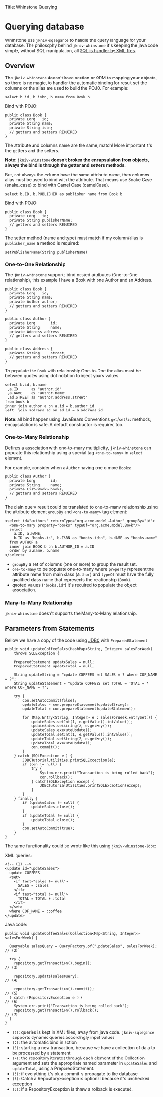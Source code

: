 Title: Whinstone Querying


# Querying database

Whinstone use `jkniv-sqlegance` to handle the query language for your database. The philosophy behind `jkniv-whinstone` it's keeping the java code simple, without SQL manipulation, all [SQL is handler by XML files][1].


## Overview

The `jkniv-whinstone` doesn't have section or ORM to mapping your objects, so there is no magic, to handler the automatic binding for result set the columns or the alias are used to build the POJO. For example:

    select b.id, b.isbn, b.name from Book b
    
Bind with POJO:

    public class Book {
      private Long   id;
      private String name;
      private String isbn;
      // getters and setters REQUIRED
    }

The attribute and columns name are the same, match! More important it's the getters and the setters. 

**Note:** `jkniv-whinstone` **doesn't broken the encapsulation from objects, always the bind is through the getter and setters methods**.


But, not always the column have the same attribute name, then columns alias must be used to bind with the attribute. That means use Snake Case (snake_case) to bind with Camel Case (camelCase).

    select b.ID, b.PUBLISHER as publisher_name from Book b
    
Bind with POJO:

    public class Book {
      private Long   id;
      private String publisherName;
      // getters and setters REQUIRED
    }

The setter method (name and type) must match if my column/alias is `publisher_name` a method is required:

    setPublisherName(String publisherName)


### One-to-One Relationship

The `jkniv-whinstone` supports bind nested attributes (One-to-One relationship), this example I have a Book with one Author and an Address.

    public class Book {
      private Long   id;
      private String name;
      private Author author;
      // getters and setters REQUIRED
    }
    
    public class Author {
      private Long       id;
      private String     name;
      private Address address
      // getters and setters REQUIRED
    }

    public class Address {
      private String     street;
      // getters and setters REQUIRED
    }

To populate the `Book` with relationship One-to-One the alias must be between quotes using dot notation to inject yours values. 

    select b.id, b.name
     ,a.ID      as "author.id"
     ,a.NAME    as "author.name"
     ,ad.STREET as "author.address.street"
    from book b
    inner join author a on a.id = b.author_id
    left  join address ad on ad.id = a.address_id


**Note:** all bind happen using JavaBeans Conventions `get`/`set`/`is` methods, encapsulation is safe. A default constructor is required too.

### One-to-Many Relationship

Defines a association with one-to-many multiplicity, `jkniv-whinstone` can populate this relationship using a special tag `<one-to-many>` in `select` element.

For example, consider when a `Author` having one o more `Books`:

    public class Author {
      private Long       id;
      private String     name;
      private List<Book> books;
      // getters and setters REQUIRED
    }

The plain query result could be translated to one-to-many relationship using the attribute element `groupBy` and `<one-to-many>` tag element:

    <select id="authors" returnType="org.acme.model.Author" groupBy="id">
      <one-to-many property="books" typeOf="org.acme.model.Book"/>
      select 
        a.ID, a.NAME, 
        b.ID as "books.id", b.ISBN as "books.isbn", b.NAME as "books.name"
      from AUTHOR a 
      inner join BOOK b on b.AUTHOR_ID = a.ID
      order by a.name, b.name
    </select>

- `groupBy` a set of columns (one or more) to group the result set.
- `one-to-many` to be populate one-to-many where `property` represent the attribute name from main class (`Author`) and `typeOf` must have the fully qualified class name that represents the relationship (`Book`).
- quoted values (`"books.id"`) it's required to populate the object association.


### Many-to-Many Relationship

`jkniv-whinstone` doesn't supports the Many-to-Many relationship.


## Parameters from Statements

Bellow we have a copy of the code using [JDBC][2] with `PreparedStatement`


    public void updateCoffeeSales(HashMap<String, Integer> salesForWeek)
        throws SQLException {
    
        PreparedStatement updateSales = null;
        PreparedStatement updateTotal = null;
    
        String updateString = "update COFFEES set SALES = ? where COF_NAME = ?";
        String updateStatement = "update COFFEES set TOTAL = TOTAL + ? where COF_NAME = ?";
    
        try {
            con.setAutoCommit(false);
            updateSales = con.prepareStatement(updateString);
            updateTotal = con.prepareStatement(updateStatement);
    
            for (Map.Entry<String, Integer> e : salesForWeek.entrySet()) {
                updateSales.setInt(1, e.getValue().intValue());
                updateSales.setString(2, e.getKey());
                updateSales.executeUpdate();
                updateTotal.setInt(1, e.getValue().intValue());
                updateTotal.setString(2, e.getKey());
                updateTotal.executeUpdate();
                con.commit();
            }
        } catch (SQLException e ) {
            JDBCTutorialUtilities.printSQLException(e);
            if (con != null) {
                try {
                    System.err.print("Transaction is being rolled back");
                    con.rollback();
                } catch(SQLException excep) {
                    JDBCTutorialUtilities.printSQLException(excep);
                }
            }
        } finally {
            if (updateSales != null) {
                updateSales.close();
            }
            if (updateTotal != null) {
                updateTotal.close();
            }
            con.setAutoCommit(true);
        }
    }

The same functionality could be wrote like this using `jkniv-whinstone-jdbc`:

XML queries:

    <!-- (1) -->
    <update id="updateSales">
      update COFFEES 
      <set>
        <if test="sales != null">
          SALES = :sales
        </if>
        <if test="total != null">
          TOTAL = TOTAL + :total
        </if>
      </set>
      where COF_NAME = :coffee
    </update>

Java code:

    public void updateCoffeeSales(Collection<Map<String, Integer>> salesForWeek) {
    
      Queryable salesQuery = QueryFactory.of("updateSales", salesForWeek); // (2)
        
      try {
        repository.getTransaction().begin();                               // (3)
        
        repository.update(salesQuery);                                     // (4) 
     
        repository.getTransaction().commit();                              // (5)
      } catch (RepositoryException e ) {                                   // (6)
        System.err.print("Transaction is being rolled back");
        repository.getTransaction().rollback();                            // (7)
      }
    }

- `(1)`: queries is kept in XML files, away from java code. `jkniv-sqlegance` supports dynamic queries accordingly input values
- `(2)`: the automatic bind in action
- `(3)`: starting a new transaction, because we have a collection of data to be processed by a statement
- `(4)`: the repository iterates through each element of the Collection argument and sets the appropriate named parameter in `updateSales` and `updateTotal`, using a PreparedStatement.
- `(5)`: if everything it's ok a commit is propagate to the database
- `(6)`: Catch a RepositoryException is optional because it's unchecked exception
- `(7)`: if a RepositoryException is threw a rollback is executed.



[1]: http://jkniv.sourceforge.net/jkniv-sqlegance/index.html "SQL is handler by XML files"
[2]: https://docs.oracle.com/javase/tutorial/jdbc/basics/prepared.html "Overview of Prepared Statements"